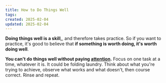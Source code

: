 ```yaml
---
title: How to Do Things Well
tags: 
created: 2025-02-04
updated: 2025-02-04
---
```


**Doing things well is a skill,**, and therefore takes practice. So if you want to practice, it's good to believe that **if something is worth doing, it's worth doing well**.

**You can't do things well without paying [attention](how-to-pay-attention.md).** Focus on one task at a time, whatever it is. It could be folding laundry. Think about what you're trying to achieve, observe what works and what doesn't, then course correct. Rinse and repeat.
